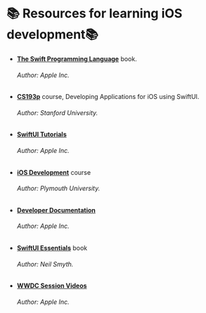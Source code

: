 # 📚 Resources for learning iOS development📚

- [**The Swift Programming Language**](https://books.apple.com/us/book/the-swift-programming-language-swift-5-3/id881256329) book.
  ###### Author: Apple Inc.
  
- [**CS193p**](https://cs193p.sites.stanford.edu) course, Developing Applications for iOS using SwiftUI.
  ###### Author: Stanford University.
  
- [**SwiftUI Tutorials**](https://developer.apple.com/tutorials/SwiftUI)
  ###### Author: Apple Inc.

- [**iOS Development**](https://itunes.apple.com/us/course/ios-development-in-swift/id950659946) course
  ###### Author: Plymouth University.

- [**Developer Documentation**](https://developer.apple.com/documentation)
  ###### Author: Apple Inc.
  
- [**SwiftUI Essentials**](https://www.amazon.com/SwiftUI-Essentials-Learn-Develop-Using/dp/1951442288/ref=sr_1_31?crid=1ZXZE3ECYFWE0&dchild=1&keywords=swift+programming&qid=1617729536&sprefix=swift+prog%2Caps%2C331&sr=8-31) book
  ###### Author: Neil Smyth.
  
- [**WWDC Session Videos**](https://developer.apple.com/videos/)
  ###### Author: Apple Inc.

